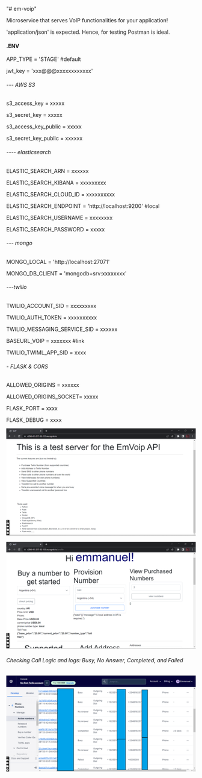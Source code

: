 "# em-voip" 

Microservice that serves VoIP functionalities for your application!

'application/json' is expected. Hence, for testing Postman is ideal.

#### .ENV
APP_TYPE = 'STAGE' #default

jwt_key = 'xxx@@@xxxxxxxxxxxx'



###### --- AWS S3

s3_access_key = xxxxx

s3_secret_key = xxxxx

s3_access_key_public = xxxxx

s3_secret_key_public = xxxxxx


###### ---- elasticsearch

ELASTIC_SEARCH_ARN = xxxxxx

ELASTIC_SEARCH_KIBANA = xxxxxxxxx

ELASTIC_SEARCH_CLOUD_ID = xxxxxxxxxx

ELASTIC_SEARCH_ENDPOINT = 'http://localhost:9200'  #local

ELASTIC_SEARCH_USERNAME = xxxxxxxx

ELASTIC_SEARCH_PASSWORD = xxxxx

###### --- mongo

MONGO_LOCAL = 'http://localhost:27071'

MONGO_DB_CLIENT = 'mongodb+srv:xxxxxxxx'


###### ---twilio
TWILIO_ACCOUNT_SID = xxxxxxxxx

TWILIO_AUTH_TOKEN = xxxxxxxxxx


TWILIO_MESSAGING_SERVICE_SID = xxxxxx

BASEURL_VOIP = xxxxxxx #link

TWILIO_TWIML_APP_SID = xxxx

###### - FLASK & CORS
ALLOWED_ORIGINS = xxxxxx

ALLOWED_ORIGINS_SOCKET= xxxxx

FLASK_PORT = xxxx

FLASK_DEBUG = xxxx


![EmVoip Web: index](https://github.com/iameo/em-voip/blob/main/voip/imgs/index.png)

![EmVoip Web: profile](https://github.com/iameo/em-voip/blob/main/voip/imgs/profile.png)


###### Checking Call Logic and logs: Busy, No Answer, Completed, and Failed
![Twilio Console](https://github.com/iameo/em-voip/blob/main/voip/imgs/twilio_console.png)